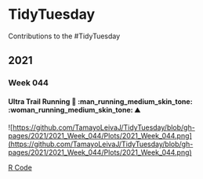 # TidyTuesday
Contributions to the #TidyTuesday 

## 2021 
### Week 044
#### Ultra Trail Running :mount_fuji: :man_running_medium_skin_tone: :woman_running_medium_skin_tone: :mountain:
![https://github.com/TamayoLeivaJ/TidyTuesday/blob/gh-pages/2021/2021_Week_044/Plots/2021_Week_044.png](https://github.com/TamayoLeivaJ/TidyTuesday/blob/gh-pages/2021/2021_Week_044/Plots/2021_Week_044.png)

[R Code](https://github.com/TamayoLeivaJ/TidyTuesday/blob/gh-pages/2021/2021_Week_044/2021_Week_044.R)